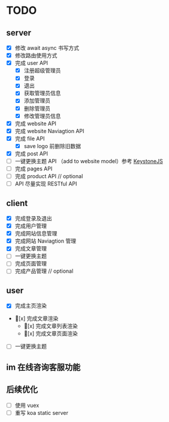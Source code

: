 # TODO

## server

- [x] 修改 await async 书写方式
- [x] 修改路由使用方式
- [x] 完成 user API
  - [x] 注册超级管理员
  - [x] 登录
  - [x] 退出
  - [x] 获取管理员信息
  - [x] 添加管理员
  - [x] 删除管理员
  - [x] 修改管理员信息
- [x] 完成 website API
- [x] 完成 website Naviagtion API
- [x] 完成 file API
  - [x] save logo 前删除旧数据
- [x] 完成 post API
- [ ] 一键更换主题 API （add to website model）参考 [KeystoneJS](http://demo.keystonejs.com/?theme=Cosmo)
- [ ] 完成 pages API
- [ ] 完成 product API // optional
- [ ] API 尽量实现 RESTful API

## client

- [x] 完成登录及退出
- [x] 完成用户管理
- [x] 完成网站信息管理
- [x] 完成网站 Naviagtion 管理
- [x] 完成文章管理
- [ ] 一键更换主题
- [ ] 完成页面管理
- [ ] 完成产品管理 // optional

## user

- [x] 完成主页渲染
- [x] 完成文章渲染
  - [x] 完成文章列表渲染
  - [x] 完成文章页面渲染
- [ ] 一键更换主题

## im 在线咨询客服功能

## 后续优化

- [ ] 使用 vuex
- [ ] 重写 koa static server

